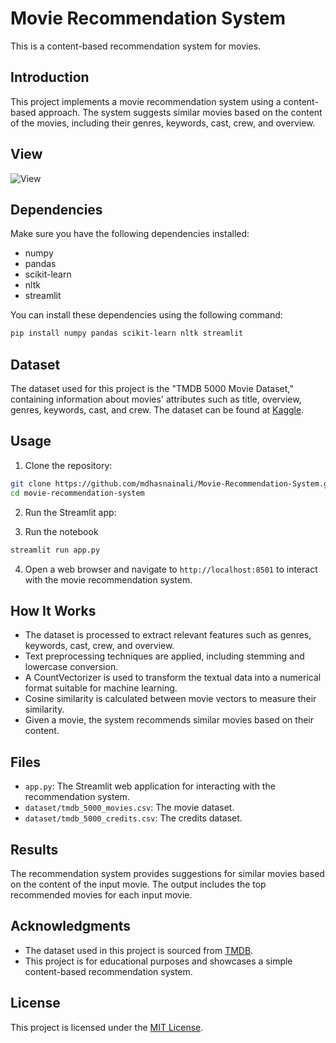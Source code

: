 # Movie Recommendation System

This is a content-based recommendation system for movies.

## Introduction

This project implements a movie recommendation system using a content-based approach. The system suggests similar movies based on the content of the movies, including their genres, keywords, cast, crew, and overview.

## View

![View]('./gif/view.gif)

## Dependencies

Make sure you have the following dependencies installed:

- numpy
- pandas
- scikit-learn
- nltk
- streamlit

You can install these dependencies using the following command:

```bash
pip install numpy pandas scikit-learn nltk streamlit
```

## Dataset

The dataset used for this project is the "TMDB 5000 Movie Dataset," containing information about movies' attributes such as title, overview, genres, keywords, cast, and crew. The dataset can be found at [Kaggle](https://www.kaggle.com/datasets/tmdb/tmdb-movie-metadata).

## Usage

1. Clone the repository:

```bash
git clone https://github.com/mdhasnainali/Movie-Recommendation-System.git
cd movie-recommendation-system
```
2. Run the Streamlit app:

3. Run the notebook

```bash
streamlit run app.py
```

4. Open a web browser and navigate to `http://localhost:8501` to interact with the movie recommendation system.

## How It Works

- The dataset is processed to extract relevant features such as genres, keywords, cast, crew, and overview.
- Text preprocessing techniques are applied, including stemming and lowercase conversion.
- A CountVectorizer is used to transform the textual data into a numerical format suitable for machine learning.
- Cosine similarity is calculated between movie vectors to measure their similarity.
- Given a movie, the system recommends similar movies based on their content.

## Files

- `app.py`: The Streamlit web application for interacting with the recommendation system.
- `dataset/tmdb_5000_movies.csv`: The movie dataset.
- `dataset/tmdb_5000_credits.csv`: The credits dataset.

## Results

The recommendation system provides suggestions for similar movies based on the content of the input movie. The output includes the top recommended movies for each input movie.

## Acknowledgments

- The dataset used in this project is sourced from [TMDB](https://www.themoviedb.org/).
- This project is for educational purposes and showcases a simple content-based recommendation system.

## License

This project is licensed under the [MIT License](LICENSE).
